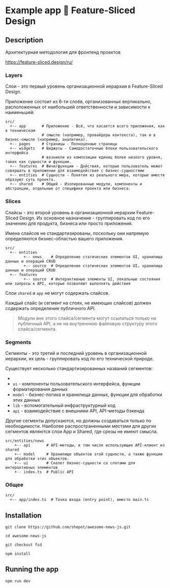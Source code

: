 # Example app 🍰 Feature-Sliced Design

## Description

Архитектурная методология для фронтенд проектов

https://feature-sliced.design/ru/

### Layers

Слои - это первый уровень организационной иерархии в Feature-Sliced Design.

Приложение состоит из 6-ти слоёв, организованных вертикально, расположенных от наибольшей ответственности и зависимости к наименьшей:

```text
src/
  +-- app       # Приложение - Всё, что касается всего приложения, как в техническом 
                # смысле (например, провайдеры контекста), так и в бизнес-смысле (например, аналитика).
  +-- pages     # Страницы - Полноценные страницы
  +-- widgets   # Виджеты - Самодостаточные блоки пользовательского интерфейса 
                # возникли из композиции единиц более низкого уровня, таких как сущности и функции.
  +-- features  # Фичи/функции - Действия, которые пользователь может совершать в приложении для взаимодействия с бизнес-сущностями
  +-- entities  # Сущности - Понятия из реального мира, которые вместе образуют суть проекта. 
  +-- shared    # Общий - Изолированные модули, компоненты и абстракции, отдельные от специфики проекта или бизнеса. 
```

### Slices

Слайсы - это второй уровень в организационной иерархии Feature-Sliced Design. Их основное назначение - группировать код по его значению для продукта, бизнеса или просто приложения.

Имена слайсов не стандартизированы, поскольку они напрямую определяются бизнес-областью вашего приложения.

```text
src/
  +-- entities
        +-- news    # Определение статических элементов UI, хранилища данных и операций CRUD
        +-- source  # Определение статических элементов UI, хранилища данных и операций CRUD
  +-- features
        +-- source  # Интерактивные элементы UI, локальные состояния или запросы к API, которые позволяют выполнять действия
```

Слои `shared` и `app` не могут содержать слайсов.


Каждый слайс (и сегмент на слоях, не имеющих слайсов) должен содержать определение публичного API. 

> Модули вне этого слайса/сегмента могут ссылаться только на публичный API, а не на внутреннюю файловую структуру этого слайса/сегмента.

### Segments

Сегменты - это третий и последний уровень в организационной иерархии, их цель - группировать код по его технической природе.

Существует несколько стандартизированных названий сегментов:

- 
- `ui` - компоненты пользовательского интерфейса, функции форматирования данных
- `model` - бизнес-логика и хранилища данных, функции для обработки этих данных
- `lib` - вспомогательный инфраструктурный код
- `api` - взаимодействие с внешними API, API-методы бэкенда

Другие сегменты допускаются, но должны создаваться только по необходимости. Наиболее распространенными местами для других сегментов являются слои App и Shared, где срезы не имеют смысла.

```text
src/entities/news
    +-- api       # API-методы, в том числе использующие API-клиент из shared
    +-- model     # Хранилище объектов этой сущности, а также функции для обработки этих объектов. 
    +-- ui        # Скелет бизнес-сущности со слотами для интерактивных элементов
    +-- index.ts  # Public API
```

### Общее

```text
src/
  +-- app/index.ts  # Точка входа (entry point), вместо main.ts
````

## Installation

```shell
git clone https://github.com/shopot/awesome-news-js.git

cd awesome-news-js

git checkout fsd

npm install
```
## Running the app

```shell
npm run dev
```
